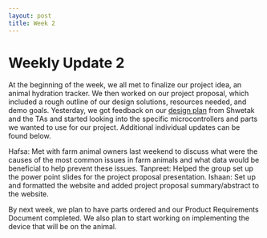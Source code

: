 ```yaml
---
layout: post
title: Week 2
---
```


# Weekly Update 2
At the beginning of the week, we all met to finalize our project idea, an animal hydration tracker. We then worked on our project proposal, which included a rough outline of our design solutions, resources needed, and demo goals. Yesterday, we got feedback on our [design plan](https://docs.google.com/document/d/1wfo5EyOaAEFZO6UMfNLCSB3R0pztV9E66vYbgbZcUJg/edit?usp=sharing) from Shwetak and the TAs and started looking into the specific microcontrollers and parts we wanted to use for our project. Additional individual updates can be found below.  

Hafsa: Met with farm animal owners last weekend to discuss what were the causes of the most common issues in farm animals and what data would be beneficial to help prevent these issues. 
Tanpreet: Helped the group set up the power point slides for the project proposal presentation.
Ishaan: Set up and formatted the website and added project proposal summary/abstract to the website.

By next week, we plan to have parts ordered and our Product Requirements Document completed. We also plan to start working on implementing the device that will be on the animal.
